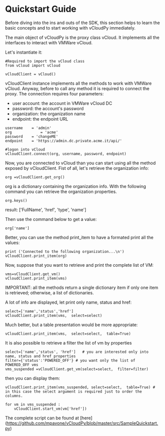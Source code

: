 Quickstart Guide
================

Before diving into the ins and outs of the SDK, this section helps to learn the basic concepts and to start working with vCloudPy immediately.

The main object of vCloudPy is the proxy class vCloud. It implements all the interfaces to interact with VMWare vCloud.

Let's instantiate it:

```
#Required to import the vCloud class
from vCloud import vCloud

vCloudClient = vCloud()
```

vCloudClient instance implements all the methods to work with VMWare vCloud.
Anyway, before to call any method it is required to connect the proxy.
The connection requires four parameters:

*	user account: 	the account in VMWare vCloud DC
*	password: 	the account's password
*	organization:	the organization name
*	endpoint:	the endpoint URL

```
username 	= 'admin'
org      		= 'acme'
password 	= 'changeME'
endpoint 	= 'https://admin.dc.private.acme.it/api/'

#logon into vCloud
vCloudClient.connect(org, username, password, endpoint)
```

Now, you are connected to vCloud than you can start using all the method exposed by vCloudClient. Fist of all, let's retrieve the organization info:

```
org =vCloudClient.get_org()
```

org is a dictionary containing the organization info.
With the following command you can retrieve the organization properties.

```
org.keys()
```

result: ['FullName', 'href', 'type', 'name']

Then use the command below to get a value:

```
org['name']
```

Better, you can use the method  print_item to have a formated print all the values:

```
print ('Connected to the following organization...\n')
vCloudClient.print_item(org)
```

Now, suppose that you want to retrieve and print the complete list of VM:

```
vms=vCloudClient.get_vm()
vCloudClient.print_item(vms)
```

IMPORTANT: all the methods return a single dictionary item if only one item is retrieved; otherwise, a list of dictionaries.
 
A lot of info are displayed, let print only name, status and href:

```
select=['name','status','href']
vCloudClient.print_item(vms,  select=select)
```

Much better, but a table presentation would be more appropriate:

```
vCloudClient.print_item(vms,  select=select,  table=True)
```

It is also possible to retrieve a filter the list of vm by properties

```
select=['name','status', 'href']   # you are interested only into name, status and href properties
filter={'status':'POWERED_OFF'} # you want only the list of  POWERED_OFF vms
vms_suspended =vCloudClient.get_vm(select=select,  filter=filter) 
```

then you can display them:

```
vCloudClient.print_item(vms_suspended, select=select,  table=True) # in this case the select argument is required just to order the columns.

for vm in vms_suspended :
    vCloudClient.start_vm(vm['href'])
```

The complete script can be found at [here] (https://github.com/mpavone/vCloudPy/blob/master/src/SampleQuickstart.py)
